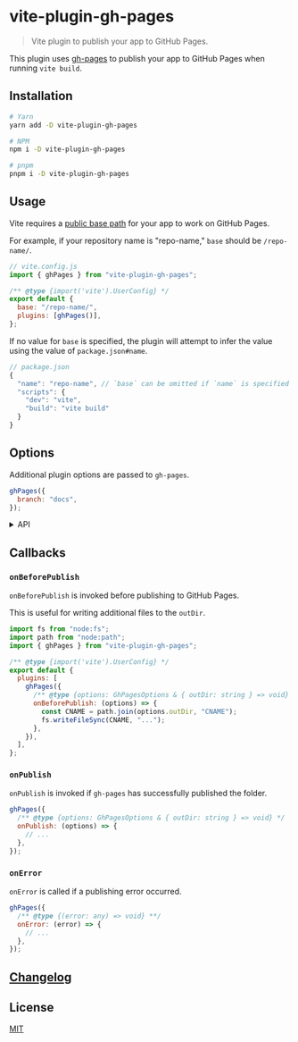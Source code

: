 # vite-plugin-gh-pages

> Vite plugin to publish your app to GitHub Pages.

This plugin uses [gh-pages](https://github.com/tschaub/gh-pages) to publish your app to GitHub Pages when running `vite build`.

## Installation

```bash
# Yarn
yarn add -D vite-plugin-gh-pages

# NPM
npm i -D vite-plugin-gh-pages

# pnpm
pnpm i -D vite-plugin-gh-pages
```

## Usage

Vite requires a [public base path](https://vitejs.dev/guide/build.html#public-base-path) for your app to work on GitHub Pages.

For example, if your repository name is "repo-name," `base` should be `/repo-name/`.

```js
// vite.config.js
import { ghPages } from "vite-plugin-gh-pages";

/** @type {import('vite').UserConfig} */
export default {
  base: "/repo-name/",
  plugins: [ghPages()],
};
```

If no value for `base` is specified, the plugin will attempt to infer the value using the value of `package.json#name`.

```js
// package.json
{
  "name": "repo-name", // `base` can be omitted if `name` is specified
  "scripts": {
    "dev": "vite",
    "build": "vite build"
  }
}
```

## Options

Additional plugin options are passed to `gh-pages`.

```js
ghPages({
  branch: "docs",
});
```

<details><summary>API</summary>

```ts
interface GhPagesOptions {
  /**
   * Specify the branch to push to.
   * @default "gh-pages"
   */
  branch?: string;

  /**
   * Destination folder in the publish branch.
   * @default "."
   */
  dest?: string;

  /**
   * Add files, never remove existing ones.
   * @default false
   */
  add?: boolean;

  /**
   * Callback called before `git add`.
   * @default null;
   */
  beforeAdd?: null | Function;

  /**
   * `true` by default for `.nojekyll` to be included.
   * @default true
   */
  dotfiles?: boolean;

  /**
   * Path to your Git executable.
   * @default "git"
   */
  git?: string;

  /**
   * Commit message for all commits.
   * @default "Updates"
   */
  message?: string;

  /**
   * Use `remove` instead.
   * @deprecate
   */
  only?: string;

  /**
   * Push branch to remote.
   * Set to `false` to commit without pushing.
   * @default true
   */
  push?: boolean;

  /**
   * Force push new commit without parent history.
   * @default true
   */
  history?: boolean;

  /**
   * Name of the remote to push to.
   * @default "origin"
   */
  remote?: string;

  /**
   * Removes files that match the given pattern.
   * @default "."
   */
  remove?: string;

  /**
   * URL for the remote origin of the git repository.
   * @default [current remote URL]
   */
  repo?: string;

  /**
   * Avoid showing repository URLs or other information in errors.
   * @default false
   */
  silent?: boolean;

  /**
   * Select files to be published that match the given pattern.
   * @default "**\/*"
   */
  src?: string | string[];

  /**
   * Create a tag after committing changes on the target branch.
   * @default ""
   */
  tag?: string;

  /**
   * Git user metadata.
   * Required for Git to commit.
   * @default null
   */
  user?: null | {
    name: string;
    email: string;
  };
}
```

</details>

## Callbacks

### `onBeforePublish`

`onBeforePublish` is invoked before publishing to GitHub Pages.

This is useful for writing additional files to the `outDir`.

```js
import fs from "node:fs";
import path from "node:path";
import { ghPages } from "vite-plugin-gh-pages";

/** @type {import('vite').UserConfig} */
export default {
  plugins: [
    ghPages({
      /** @type {options: GhPagesOptions & { outDir: string } => void} */
      onBeforePublish: (options) => {
        const CNAME = path.join(options.outDir, "CNAME");
        fs.writeFileSync(CNAME, "...");
      },
    }),
  ],
};
```

### `onPublish`

`onPublish` is invoked if `gh-pages` has successfully published the folder.

```js
ghPages({
  /** @type {options: GhPagesOptions & { outDir: string } => void} */
  onPublish: (options) => {
    // ...
  },
});
```

### `onError`

`onError` is called if a publishing error occurred.

```js
ghPages({
  /** @type {(error: any) => void} **/
  onError: (error) => {
    // ...
  },
});
```

## [Changelog](CHANGELOG.md)

## License

[MIT](LICENSE)
